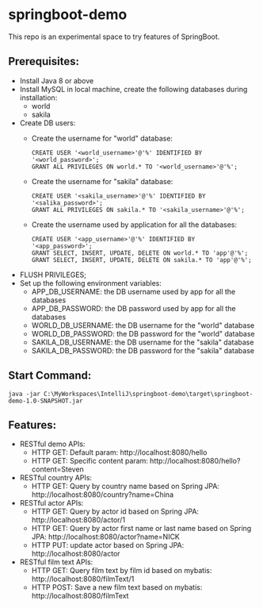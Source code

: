 # springboot-demo
This repo is an experimental space to try features of SpringBoot.

## Prerequisites:
- Install Java 8 or above
- Install MySQL in local machine, create the following databases during installation:
  - world
  - sakila
- Create DB users:
  - Create the username for "world" database:
    ```
    CREATE USER '<world_username>'@'%' IDENTIFIED BY '<world_password>';
    GRANT ALL PRIVILEGES ON world.* TO '<world_username>'@'%';
    ```

  - Create the username for "sakila" database:
    ```
    CREATE USER '<sakila_username>'@'%' IDENTIFIED BY '<salika_password>';
    GRANT ALL PRIVILEGES ON sakila.* TO '<sakila_username>'@'%';
    ```

  - Create the username used by application for all the databases:
    ```
    CREATE USER '<app_username>'@'%' IDENTIFIED BY '<app_password>';
    GRANT SELECT, INSERT, UPDATE, DELETE ON world.* TO 'app'@'%';
    GRANT SELECT, INSERT, UPDATE, DELETE ON sakila.* TO 'app'@'%';
    ```
- 
  FLUSH PRIVILEGES;
- Set up the following environment variables:
  - APP_DB_USERNAME: the DB username used by app for all the databases
  - APP_DB_PASSWORD: the DB password used by app for all the databases
  - WORLD_DB_USERNAME: the DB username for the "world" database
  - WORLD_DB_PASSWORD: the DB password for the "world" database
  - SAKILA_DB_USERNAME: the DB username for the "sakila" database
  - SAKILA_DB_PASSWORD: the DB password for the "sakila" database

## Start Command:
    java -jar C:\MyWorkspaces\IntelliJ\springboot-demo\target\springboot-demo-1.0-SNAPSHOT.jar

## Features:
- RESTful demo APIs: 
  - HTTP GET: Default param: http://localhost:8080/hello
  - HTTP GET: Specific content param: http://localhost:8080/hello?content=Steven
- RESTful country APIs:
  - HTTP GET: Query by country name based on Spring JPA: http://localhost:8080/country?name=China
- RESTful actor APIs:
  - HTTP GET: Query by actor id based on Spring JPA: http://localhost:8080/actor/1
  - HTTP GET: Query by actor first name or last name based on Spring JPA: http://localhost:8080/actor?name=NICK
  - HTTP PUT: update actor based on Spring JPA: http://localhost:8080/actor
- RESTful film text APIs:
  - HTTP GET: Query film text by film id based on mybatis: http://localhost:8080/filmText/1
  - HTTP POST: Save a new film text based on mybatis: http://localhost:8080/filmText